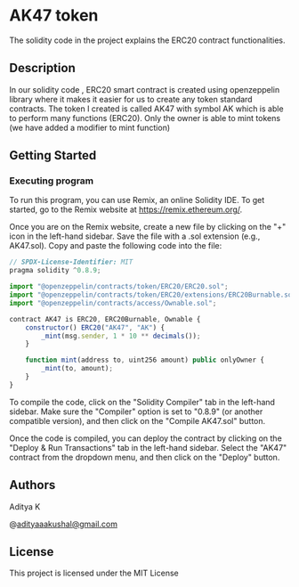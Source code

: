 # AK47 token

The solidity code in the project explains the ERC20 contract functionalities.

## Description

In our solidity code , ERC20 smart contract is created using openzeppelin library where it makes it easier for us to create any token standard contracts. The token I created is called AK47 with symbol AK which is able to perform many functions (ERC20). Only the owner is able to mint tokens (we have added a modifier to mint function)

## Getting Started

### Executing program

To run this program, you can use Remix, an online Solidity IDE. To get started, go to the Remix website at https://remix.ethereum.org/.

Once you are on the Remix website, create a new file by clicking on the "+" icon in the left-hand sidebar. Save the file with a .sol extension (e.g., AK47.sol). Copy and paste the following code into the file:

```javascript
// SPDX-License-Identifier: MIT
pragma solidity ^0.8.9;

import "@openzeppelin/contracts/token/ERC20/ERC20.sol";
import "@openzeppelin/contracts/token/ERC20/extensions/ERC20Burnable.sol";
import "@openzeppelin/contracts/access/Ownable.sol";

contract AK47 is ERC20, ERC20Burnable, Ownable {
    constructor() ERC20("AK47", "AK") {
        _mint(msg.sender, 1 * 10 ** decimals());
    }

    function mint(address to, uint256 amount) public onlyOwner {
        _mint(to, amount);
    }
}
```

To compile the code, click on the "Solidity Compiler" tab in the left-hand sidebar. Make sure the "Compiler" option is set to "0.8.9" (or another compatible version), and then click on the "Compile AK47.sol" button.

Once the code is compiled, you can deploy the contract by clicking on the "Deploy & Run Transactions" tab in the left-hand sidebar. Select the "AK47" contract from the dropdown menu, and then click on the "Deploy" button.


## Authors

Aditya K

@adityaaakushal@gmail.com

## License

This project is licensed under the MIT License
